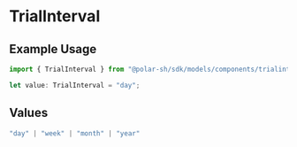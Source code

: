 # TrialInterval

## Example Usage

```typescript
import { TrialInterval } from "@polar-sh/sdk/models/components/trialinterval.js";

let value: TrialInterval = "day";
```

## Values

```typescript
"day" | "week" | "month" | "year"
```